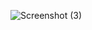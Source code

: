 ![Screenshot (3)](https://user-images.githubusercontent.com/93364270/196521529-0bf3b5b2-2cfc-4a44-8f8b-d3ffa3b6b702.png)
